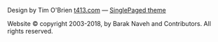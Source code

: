 

Design by Tim O'Brien [t413.com](http://t413.com/)
&mdash;
[SinglePaged theme](https://github.com/t413/SinglePaged)

Website © copyright 2003-2018, by Barak Naveh and Contributors. All rights reserved.
